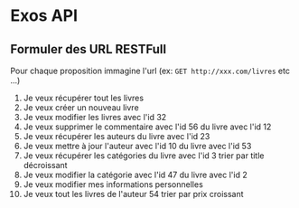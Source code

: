 # Exos API

## Formuler des URL RESTFull

Pour chaque proposition immagine l'url (ex: `GET http://xxx.com/livres` etc ...)

1. Je veux récupérer tout les livres
2. Je veux créer un nouveau livre
3. Je veux modifier les livres avec l'id 32
4. Je veux supprimer le commentaire avec l'id 56 du livre avec l'id 12
5. Je veux récupérer les auteurs du livre avec l'id 23
6. Je veux mettre à jour l'auteur avec l'id 10 du livre avec l'id 53
7. Je veux récupérer les catégories du livre avec l'id 3 trier par title décroissant
8. Je veux modifier la catégorie avec l'id 47 du livre avec l'id 2
9. Je veux modifier mes informations personnelles
10. Je veux tout les livres de l'auteur 54 trier par prix croissant
